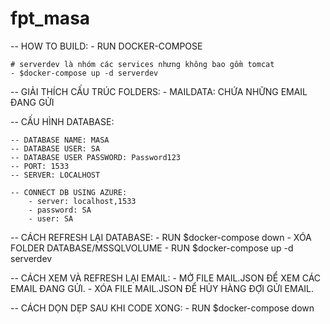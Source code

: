 # fpt_masa

-- HOW TO BUILD:
	- RUN DOCKER-COMPOSE

	# serverdev là nhóm các services nhưng không bao gồm tomcat
	- $docker-compose up -d serverdev

-- GIẢI THÍCH CẤU TRÚC FOLDERS:
	- MAILDATA: CHỨA NHỮNG EMAIL ĐANG GỬI

-- CẤU HÌNH DATABASE:

	-- DATABASE NAME: MASA
	-- DATABASE USER: SA
	-- DATABASE USER PASSWORD: Password123
	-- PORT: 1533
	-- SERVER: LOCALHOST

	-- CONNECT DB USING AZURE:
		- server: localhost,1533
		- password: SA
		- user: SA

-- CÁCH REFRESH LẠI DATABASE:
	- RUN $docker-compose down
	- XÓA FOLDER DATABASE/MSSQLVOLUME
	- RUN $docker-compose up -d serverdev

-- CÁCH XEM VÀ REFRESH LẠI EMAIL:
	- MỞ FILE MAIL.JSON ĐỂ XEM CÁC EMAIL ĐANG GỬI.
	- XÓA FILE MAIL.JSON ĐỂ HỦY HÀNG ĐỢI GỬI EMAIL.

-- CÁCH DỌN DẸP SAU KHI CODE XONG:
	- RUN $docker-compose down